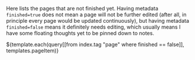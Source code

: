 Here lists the pages that are not finished yet. Having metadata `finished=true` does not mean a page will not be further edited (after all, in principle every page would be updated continuously), but having metadata `finished=false` means it definitely needs editing, which usually means I have some floating thoughts yet to be pinned down to notes.

${template.each(query[[from index.tag "page" where finished == false]], templates.pageItem)}
